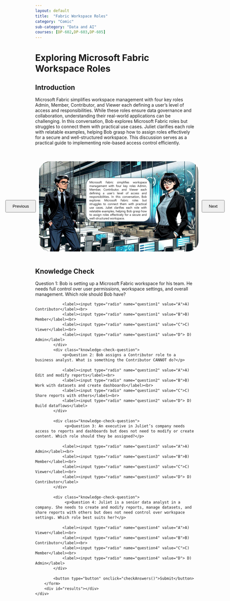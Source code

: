 ```yaml
---
layout: default
title:  "Fabric Workspace Roles"
category: "Comic"
sub-category: "Data and AI"
courses: [DP-602,DP-603,DP-605]
---
```



# Exploring Microsoft Fabric Workspace Roles


## Introduction
Microsoft Fabric simplifies workspace management with four key roles Admin, Member, Contributor, and Viewer each defining a user’s level of access and responsibilities. While these roles ensure data governance and collaboration, understanding their real-world applications can be challenging.
In this conversation, Bob explores Microsoft Fabric roles but struggles to connect them with practical use cases. Juliet clarifies each role with relatable examples, helping Bob grasp how to assign roles effectively for a secure and well-structured workspace. This discussion serves as a practical guide to implementing role-based access control efficiently.

<html lang="en">
<head>
    <meta charset="UTF-8">
    <meta name="viewport" content="width=device-width, initial-scale=1.0">
    <title>Image Carousel</title>
    <style>
        .carousel-container {
            display: flex;
            align-items: center;
            justify-content: center;
            margin-top: 50px;
        }
        .carousel-image {
            width: 800px;
            max-height: 700px;
            transition: transform 0.3s ease;
            cursor: pointer;
         border-radius: 35px;
        }
        .carousel-image.enlarged {
            transform: scale(1.5);
        }
        .carousel-button {
            padding: 10px 20px;
            margin: 0 10px;
            cursor: pointer;
        }
        .knowledge-check {
            margin-top: 50px;
        }
        .knowledge-check-question {
            margin-bottom: 20px;
        }
        .correct {
            color: green;
        }
        .incorrect {
            color: red;
        }
    </style>
</head>
<body>
    <div class="carousel-container">
        <button class="carousel-button" onclick="prevImage()">Previous</button>
        <img id="carousel" class="carousel-image" src="./images/sunil-dialog.png" alt="Image Carousel" onclick="toggleEnlarge()" class="img-fluid">
        <button class="carousel-button" onclick="nextImage()">Next</button>
    </div>

  <div class="knowledge-check">
        <h2>Knowledge Check</h2>
        <form id="knowledgeCheckForm">
            <div class="knowledge-check-question">
                <p>Question 1: Bob is setting up a Microsoft Fabric workspace for his team. He needs full control over user permissions, workspace settings, and overall management. Which role should Bob have?</p>
                
                <label><input type="radio" name="question1" value="A">A) Contributor</label><br>
                <label><input type="radio" name="question1" value="B">B) Member</label><br>
                <label><input type="radio" name="question1" value="C">C) Viewer</label><br>
                <label><input type="radio" name="question1" value="D"> D) Admin</label>
            </div>
            <div class="knowledge-check-question">
                <p>Question 2: Bob assigns a Contributor role to a business analyst. What is something the Contributor CANNOT do?</p>
                
                <label><input type="radio" name="question2" value="A">A) Edit and modify reports</label><br>
                <label><input type="radio" name="question2" value="B">B) Work with datasets and create dashboards</label><br>
                <label><input type="radio" name="question2" value="C">C) Share reports with others</label><br>
                <label><input type="radio" name="question2" value="D"> D) Build dataflows</label>
            </div>

            <div class="knowledge-check-question">
                 <p>Question 3: An executive in Juliet’s company needs access to reports and dashboards but does not need to modify or create content. Which role should they be assigned?</p>
                
                <label><input type="radio" name="question3" value="A">A) Admin</label><br>
                <label><input type="radio" name="question3" value="B">B) Member</label><br>
                <label><input type="radio" name="question3" value="C">C) Viewer</label><br>
                <label><input type="radio" name="question3" value="D"> D) Contributor</label>
            </div>

            <div class="knowledge-check-question">
                 <p>Question 4: Juliet is a senior data analyst in a company. She needs to create and modify reports, manage datasets, and share reports with others but does not need control over workspace settings. Which role best suits her?</p>
                
                <label><input type="radio" name="question4" value="A">A) Viewer</label><br>
                <label><input type="radio" name="question4" value="B">B) Contributor</label><br>
                <label><input type="radio" name="question4" value="C">C) Member</label><br>
                <label><input type="radio" name="question4" value="D"> D) Admin</label>
            </div>
                           
            <button type="button" onclick="checkAnswers()">Submit</button>
        </form>
        <div id="results"></div>
    </div>

    
  <script>
        const images = ["./images/sunil-dialog.png","./images/Slide1.PNG", "./images/Slide2.PNG", "./images/Slide3.PNG", "./images/Slide4.PNG", "./images/Slide5.PNG", "./images/Slide6.PNG", "./images/Slide7.PNG", "./images/Slide8.PNG", "./images/Slide9.PNG"];
        let currentIndex = 0;

        function showImage(index) {
            const carousel = document.getElementById('carousel');
            carousel.src = images[index];
        }

        function nextImage() {
            currentIndex = (currentIndex + 1) % images.length;
            showImage(currentIndex);
        }

        function prevImage() {
            currentIndex = (currentIndex - 1 + images.length) % images.length;
            showImage(currentIndex);
        }

        function toggleEnlarge() {
            const carousel = document.getElementById('carousel');
            carousel.classList.toggle('enlarged');
        }

            function checkAnswers() {
            const answers = {
                question1: 'D',
                question2: 'C',
               question3: 'C',
               question4: 'C'
                
               
            };

            let score = 0;
            const form = document.getElementById('knowledgeCheckForm');
            const results = document.getElementById('results');
            results.innerHTML = '';

            for (const [question, correctAnswer] of Object.entries(answers)) {
                const selected = form.querySelector(`input[name="${question}"]:checked`);
                const questionElement = form.querySelector(`input[name="${question}"][value="${correctAnswer}"]`).parentElement;
                if (selected && selected.value === correctAnswer) {
                    score++;
                    questionElement.classList.add('correct');
                } else if (selected) {
                    selected.parentElement.classList.add('incorrect');
                    questionElement.classList.add('correct');
                } else {
                    questionElement.classList.add('correct');
                }
            }

  

            results.innerHTML = `You got ${score} out of ${Object.keys(answers).length} correct.`;
        }
    </script>
</body>
</html>
